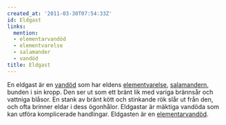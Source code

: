 ```yaml
---
created_at: '2011-03-30T07:54:33Z'
id: Eldgast
links:
  mention:
  - elementarvandöd
  - elementvarelse
  - salamander
  - vandöd
title: Eldgast
---
```


En eldgast är en [vandöd] som har eldens [elementvarelse], [salamandern], bunden i sin kropp. Den
ser ut som ett bränt lik med variga brännsår och vattniga blåsor. En stank av bränt kött och
stinkande rök slår ut från den, och ofta brinner eldar i dess ögonhålor. Eldgastar är mäktiga
vandöda som kan utföra komplicerade handlingar. Eldgasten är en [elementarvandöd].

  [vandöd]: vandöd
  [elementvarelse]: elementvarelse
  [salamandern]: salamander
  [elementarvandöd]: elementarvandöd
